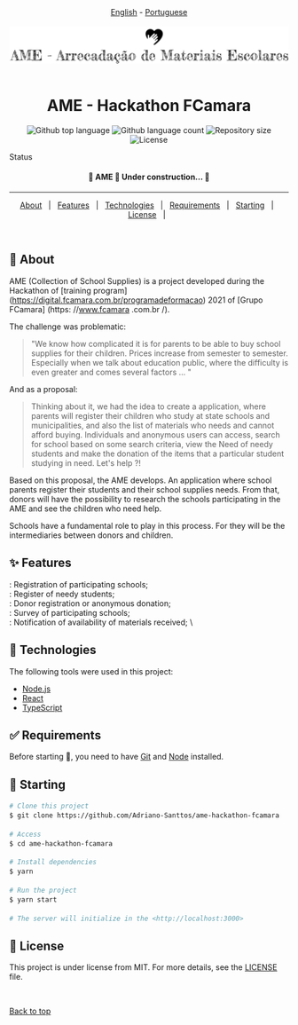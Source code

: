   <div align="center" id="top"> 
  <a href="https://github.com/Adriano-Santtos/AME-Hackathon-FCamara">English</a>
  - <a href="README-pt.md">Portuguese</a>
</div>
&#xa0;
<div align="center" id="top"> 
  <img src="./public/icons/ame-logo.svg" alt="Ame Hackathon Fcamara" />
  &#xa0;

  <!-- <a href="https://amehackathonfcamara.netlify.app">Demo</a> -->
</div>

<h1 align="center">AME - Hackathon FCamara</h1>

<p align="center">
  <img alt="Github top language" src="https://img.shields.io/github/languages/top/Adriano-Santtos/ame-hackathon-fcamara?color=56BEB8">

  <img alt="Github language count" src="https://img.shields.io/github/languages/count/Adriano-Santtos/ame-hackathon-fcamara?color=56BEB8">

  <img alt="Repository size" src="https://img.shields.io/github/repo-size/Adriano-Santtos/ame-hackathon-fcamara?color=56BEB8">

  <img alt="License" src="https://img.shields.io/github/license/Adriano-Santtos/ame-hackathon-fcamara?color=56BEB8">

  <!-- <img alt="Github issues" src="https://img.shields.io/github/issues/Adriano-Santtos/ame-hackathon-fcamara?color=56BEB8" /> -->

  <!-- <img alt="Github forks" src="https://img.shields.io/github/forks/Adriano-Santtos/ame-hackathon-fcamara?color=56BEB8" /> -->

  <!-- <img alt="Github stars" src="https://img.shields.io/github/stars/Adriano-Santtos/ame-hackathon-fcamara?color=56BEB8" /> -->
</p>

Status

<h4 align="center"> 
	🚧  AME 🚀 Under construction...  🚧
</h4> 

<hr>

<p align="center">
  <a href="#dart-about">About</a> &#xa0; | &#xa0; 
  <a href="#sparkles-features">Features</a> &#xa0; | &#xa0;
  <a href="#rocket-technologies">Technologies</a> &#xa0; | &#xa0;
  <a href="#white_check_mark-requirements">Requirements</a> &#xa0; | &#xa0;
  <a href="#checkered_flag-starting">Starting</a> &#xa0; | &#xa0;
  <a href="#memo-license">License</a> &#xa0; | &#xa0;

</p>

<br>

## :dart: About ##

AME (Collection of School Supplies) is a project developed during the Hackathon of [training program] (https://digital.fcamara.com.br/programadeformacao) 2021 of [Grupo FCamara] (https: //www.fcamara .com.br /).

The challenge was problematic:

> "We know how complicated it is for parents
to be able to buy school supplies for their children.
Prices increase from semester to semester.
Especially when we talk about education
public, where the difficulty is even greater and comes
several factors ... "


And as a proposal:

> Thinking about it, we had the idea to create a
application, where parents will register their
children who study at state schools and
municipalities, and also the list of materials
who needs and cannot afford
buying.
Individuals and anonymous users can
access, search for school based on
some search criteria, view the
Need of needy students and make the
donation of the items that a particular
student studying in need. Let's help ?!

Based on this proposal, the AME develops. An application where school parents register their students and their school supplies needs. From that, donors will have the possibility to research the schools participating in the AME and see the children who need help.

Schools have a fundamental role to play in this process. For they will be the intermediaries between donors and children.

## :sparkles: Features ##

: Registration of participating schools; \
: Register of needy students; \
: Donor registration or anonymous donation; \
: Survey of participating schools; \
: Notification of availability of materials received; \

## :rocket: Technologies ##

The following tools were used in this project:

- [Node.js](https://nodejs.org/en/)
- [React](https://pt-br.reactjs.org/)
- [TypeScript](https://www.typescriptlang.org/)

## :white_check_mark: Requirements ##

Before starting :checkered_flag:, you need to have [Git](https://git-scm.com) and [Node](https://nodejs.org/en/) installed.

## :checkered_flag: Starting ##

```bash
# Clone this project
$ git clone https://github.com/Adriano-Santtos/ame-hackathon-fcamara

# Access
$ cd ame-hackathon-fcamara

# Install dependencies
$ yarn

# Run the project
$ yarn start

# The server will initialize in the <http://localhost:3000>
```

## :memo: License ##

This project is under license from MIT. For more details, see the [LICENSE](LICENSE.md) file.




&#xa0;

<a href="#top">Back to top</a>
